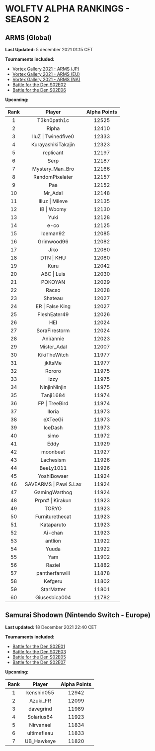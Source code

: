 # WOLFTV ALPHA RANKINGS - SEASON 2

## ARMS (Global)

__Last Updated:__ 5 december 2021 01:15 CET

__Tournaments included:__

- [Vortex Gallery 2021 - ARMS (JP)](https://smash.gg/tournament/vortex-gallery-2021/event/arms-japan/overview)
- [Vortex Gallery 2021 - ARMS (EU)](https://smash.gg/tournament/vortex-gallery-2021/event/arms-eu/overview)
- [Vortex Gallery 2021 - ARMS (NA)](https://smash.gg/tournament/vortex-gallery-2021/event/arms-na/overview)
- [Battle for the Den S02E02](https://challonge.com/fr/BattleDen_S02E02)
- [Battle for the Den S02E06](https://challonge.com/fr/BattleDen_S02E06)

__Upcoming:__


Rank | Player | Alpha Points
:---: | :----: | :----:
1 | T3kn0path1c | 12525
2 | Ripha | 12410
3 | IluZ \| Twinedfive0 | 12333
4 | KurayashikiTakajin | 12323
5 | replicant | 12197
6 | Serp | 12187
7 | Mystery_Man_Bro | 12166
8 | RandomPixelater | 12157
9 | Paa | 12152
10 | Mr_Adal | 12148
11 | Illuz \| Mileve | 12135
12 | IB \| Woomy | 12130
13 | Yuki | 12128
14 | e-co | 12125
15 | Iceman92 | 12085
16 | Grimwood96 | 12082
17 | Jiko | 12080
18 | DTN \| KHU | 12080
19 | Kuru | 12042
20 | ABC \| Luis | 12030
21 | POKOYAN | 12029
22 | Racso | 12028
23 | Shateau | 12027
24 | ER \| False King | 12027
25 | FleshEater49 | 12026
26 | HEI | 12024
27 | SoraFirestorm | 12024
28 | Ani/annie | 12023
29 | Mister_Adal | 12007
30 | KikiTheWitch | 11977
31 | jkItsMe | 11977
32 | Rororo | 11975
33 | Izzy | 11975
34 | NinjinNinjin | 11975
35 | Tanji1684 | 11974
36 | FP \| TreeBird | 11974
37 | Iloria | 11973
38 | eXTeeGi | 11973
39 | IceDash | 11973
40 | simo | 11972
41 | Eddy | 11929
42 | moonbeat | 11927
43 | Lachesism | 11926
44 | BeeLy1011 | 11926
45 | YoshiBowser | 11924
46 | SAVEARMS \| Pawl S.Lax | 11924
47 | GamingWarthog | 11924
48 | Prpn# \| Kirakun | 11923
49 | TORYO | 11923
50 | Furniturethecat | 11923
51 | Kataparuto | 11923
52 | Ai-chan | 11923
53 | antlion | 11922
54 | Yuuda | 11922
55 | Yam | 11902
56 | RazieI | 11882
57 | pantherfanwill | 11878
58 | Kefgeru | 11802
59 | StarMatter | 11801
60 | Giusesbica004 | 11782

## Samurai Shodown (Nintendo Switch - Europe)

__Last updated:__ 18 December 2021 22:40 CET

__Tournaments included:__

- [Battle for the Den S02E01](https://challonge.com/fr/BattleDen_S02E01)  
- [Battle for the Den S02E03](https://challonge.com/fr/BattleDen_S02E03)  
- [Battle for the Den S02E05](https://challonge.com/fr/BattleDen_S02E05)
- [Battle for the Den S02E07](https://challonge.com/fr/BattleDen_S02E07)

__Upcoming:__


Rank | Player | Alpha Points
:---: | :----: | :----:
1 | kenshin055 | 12942
2 | Azuki_FR | 12099
3 | davegrind | 11989
4 | Solarius64 | 11923
5 | Nirvanael | 11834
6 | ultimefleau | 11833
7 | UB_Hawkeye | 11820
